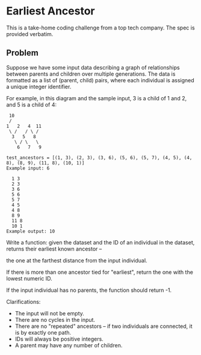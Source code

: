 # Earliest Ancestor

This is a take-home coding challenge from a top tech company. The spec is provided verbatim.


## Problem

Suppose we have some input data describing a graph of relationships between parents and children over multiple generations. The data is formatted as a list of (parent, child) pairs, where each individual is assigned a unique integer identifier.

For example, in this diagram and the sample input, 3 is a child of 1 and 2, and 5 is a child of 4:

```
 10
 /
1   2   4  11
 \ /   / \ /
  3   5   8
   \ / \   \
    6   7   9

test_ancestors = [(1, 3), (2, 3), (3, 6), (5, 6), (5, 7), (4, 5), (4, 8), (8, 9), (11, 8), (10, 1)]
Example input: 6

  1 3
  2 3
  3 6
  5 6
  5 7
  4 5
  4 8
  8 9
  11 8
  10 1
Example output: 10

```

<!-- Write a function that, given the dataset and the ID of an individual in the dataset, returns their earliest known ancestor – the one at the farthest distance from the input individual. If there is more than one ancestor tied for "earliest", return the one with the lowest numeric ID. If the input individual has no parents, the function should return -1. -->

Write a function:
given the dataset and the ID of an individual in the dataset,
returns their earliest known ancestor –

the one at the farthest distance from the input individual.

If there is more than one ancestor tied for "earliest",
return the one with the lowest numeric ID.

If the input individual has no parents, the function should return -1.

Clarifications:
* The input will not be empty.
* There are no cycles in the input.
* There are no "repeated" ancestors – if two individuals are connected, it is by exactly one path.
* IDs will always be positive integers.
* A parent may have any number of children.

